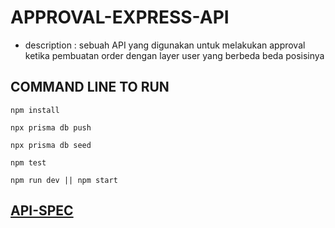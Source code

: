 # **APPROVAL-EXPRESS-API**

- description : sebuah API yang digunakan untuk melakukan approval ketika pembuatan order dengan layer user yang berbeda beda posisinya

## **COMMAND LINE TO RUN**

```
npm install
```

```
npx prisma db push
```

```
npx prisma db seed
```

```
npm test
```

```
npm run dev || npm start
```

## [API-SPEC](/API_SPECS.md#api-spec)
